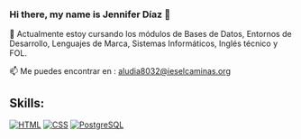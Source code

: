 ### Hi there, my name is Jennifer Díaz 👋

<!--
**diaz-jennifer/diaz-jennifer** is a ✨ _special_ ✨ repository because its `README.md` (this file) appears on your GitHub profile.-->

🌱 Actualmente estoy cursando los módulos de Bases de Datos, Entornos de Desarrollo, Lenguajes de Marca, Sistemas Informáticos, Inglés técnico y FOL.

📫 Me puedes encontrar en : aludia8032@ieselcaminas.org


## Skills:
[![HTML](https://img.shields.io/badge/HTML-3DDC84?style=for-the-badge&logo=HTML5&logoColor=white&labelColor=101010)]()
[![CSS](https://img.shields.io/badge/CSS-0095D5?style=for-the-badge&logo=css&logoColor=white&labelColor=101010)]()
[![PostgreSQL](https://img.shields.io/badge/PostgreSQL-4479A1?style=for-the-badge&logo=postgresql&logoColor=white&labelColor=101010)]()
</br>
